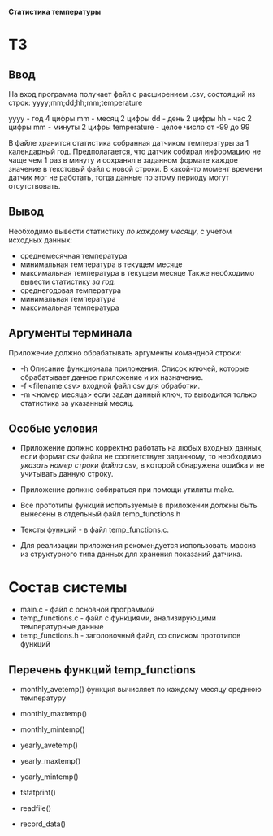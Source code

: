**Статистика температуры**

# ТЗ

## Ввод
На вход программа получает файл с расширением .csv, состоящий из строк:
yyyy;mm;dd;hh;mm;temperature

yyyy - год 4 цифры
mm - месяц 2 цифры
dd - день 2 цифры
hh - час 2 цифры
mm - минуты 2 цифры
temperature - целое число от -99 до 99

В файле хранится статистика собранная датчиком температуры за
1 календарный год. Предполагается, что датчик собирал
информацию не чаще чем 1 раз в минуту и сохранял в заданном
формате каждое значение в текстовый файл с новой строки. В
какой-то момент времени датчик мог не работать, тогда данные по
этому периоду могут отсутствовать.

## Вывод
Необходимо вывести статистику *по каждому месяцу*, с учетом исходных данных:
* среднемесячная температура
* минимальная температура в текущем месяце
* максимальная температура в текущем месяце
Также необходимо вывести статистику *за год*:
* среднегодовая температура
* минимальная температура
* максимальная температура

## Аргументы терминала
Приложение должно обрабатывать аргументы командной строки:
* -h Описание функционала приложения. Список ключей, которые
обрабатывает данное приложение и их назначение.
* -f <filename.csv> входной файл csv для обработки.
* -m <номер месяца> если задан данный ключ, то выводится
только статистика за указанный месяц.

## Особые условия
* Приложение должно корректно работать на любых входных 
данных, если формат csv файла не соответствует заданному, то
необходимо *указать номер строки файла csv*, в которой
обнаружена ошибка и не учитывать данную строку.

* Приложение должно собираться при помощи утилиты make.

* Все прототипы функций используемые в приложении должны быть
вынесены в отдельный файл temp_functions.h

* Тексты функций - в файл temp_functions.c.

* Для реализации приложения рекомендуется использовать массив
из структурного типа данных для хранения показаний датчика.


# Состав системы

* main.c - файл с основной программой
* temp_functions.c - файл с функциями, анализирующими температурные данные
* temp_functions.h - заголовочный файл, со списком прототипов функций

## Перечень функций temp_functions

* monthly_avetemp()
    функция вычисляет по каждому месяцу среднюю температуру

* monthly_maxtemp()

* monthly_mintemp()

* yearly_avetemp()

* yearly_maxtemp()

* yearly_mintemp()

* tstatprint()

* readfile()

* record_data()


